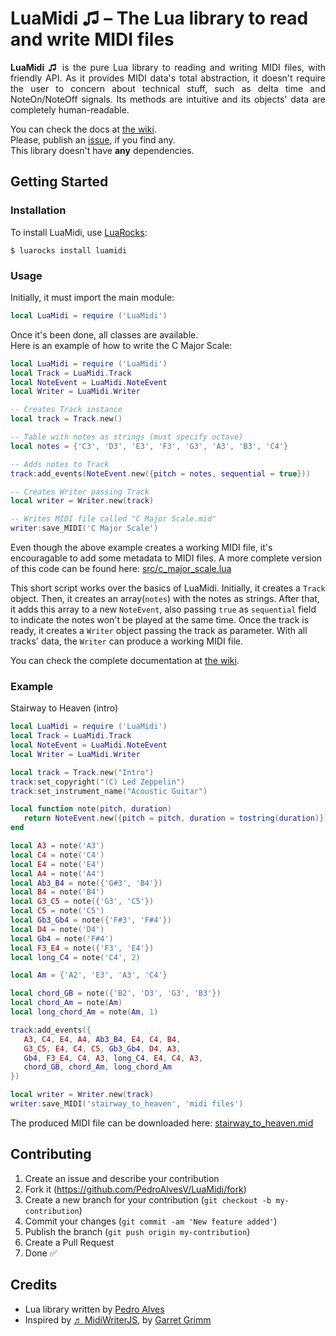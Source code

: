 # LuaMidi ♫ – The Lua library to read and write MIDI files

<p align="justify"><strong>LuaMidi ♫</strong> is the pure Lua library to reading and writing MIDI files, with friendly API. As it provides MIDI data's total abstraction, it doesn't require the user to concern about technical stuff, such as delta time and NoteOn/NoteOff signals. Its methods are intuitive and its objects' data are completely human-readable.</p>

You can check the docs at [the wiki](https://github.com/PedroAlvesV/LuaMidi/wiki).  
Please, publish an [issue](https://github.com/PedroAlvesV/LuaMidi/issues), if you find any.  
This library doesn't have **any** dependencies.  


## Getting Started

### Installation

To install LuaMidi, use [LuaRocks](https://github.com/luarocks/luarocks):

```
$ luarocks install luamidi
```

### Usage

Initially, it must import the main module:

```lua
local LuaMidi = require ('LuaMidi')
```

Once it's been done, all classes are available.  
Here is an example of how to write the C Major Scale:

```lua
local LuaMidi = require ('LuaMidi')
local Track = LuaMidi.Track
local NoteEvent = LuaMidi.NoteEvent
local Writer = LuaMidi.Writer

-- Creates Track instance
local track = Track.new()

-- Table with notes as strings (must specify octave)
local notes = {'C3', 'D3', 'E3', 'F3', 'G3', 'A3', 'B3', 'C4'}

-- Adds notes to Track
track:add_events(NoteEvent.new({pitch = notes, sequential = true}))

-- Creates Writer passing Track
local writer = Writer.new(track)

-- Writes MIDI file called "C Major Scale.mid"
writer:save_MIDI('C Major Scale')
```

Even though the above example creates a working MIDI file, it's encouragable to add some metadata to MIDI files. A more complete version of this code can be found here: [src/c_major_scale.lua](https://github.com/PedroAlvesV/LuaMidi/tree/master/src/c_major_scale.lua)

This short script works over the basics of LuaMidi. Initially, it creates a `Track` object. Then, it creates an array(`notes`) with the notes as strings. After that, it adds this array to a new `NoteEvent`, also passing `true` as `sequential` field to indicate the notes won't be played at the same time. Once the track is ready, it creates a `Writer` object passing the track as parameter. With all tracks' data, the `Writer` can produce a working MIDI file.

You can check the complete documentation at [the wiki](https://github.com/PedroAlvesV/LuaMidi/wiki).

### Example

Stairway to Heaven (intro)
```lua
local LuaMidi = require ('LuaMidi')
local Track = LuaMidi.Track
local NoteEvent = LuaMidi.NoteEvent
local Writer = LuaMidi.Writer

local track = Track.new("Intro")
track:set_copyright("(C) Led Zeppelin")
track:set_instrument_name("Acoustic Guitar")

local function note(pitch, duration)
   return NoteEvent.new({pitch = pitch, duration = tostring(duration)})
end

local A3 = note('A3')
local C4 = note('C4')
local E4 = note('E4')
local A4 = note('A4')
local Ab3_B4 = note({'G#3', 'B4'})
local B4 = note('B4')
local G3_C5 = note({'G3', 'C5'})
local C5 = note('C5')
local Gb3_Gb4 = note({'F#3', 'F#4'})
local D4 = note('D4')
local Gb4 = note('F#4')
local F3_E4 = note({'F3', 'E4'})
local long_C4 = note('C4', 2)

local Am = {'A2', 'E3', 'A3', 'C4'}

local chord_GB = note({'B2', 'D3', 'G3', 'B3'})
local chord_Am = note(Am)
local long_chord_Am = note(Am, 1)

track:add_events({
   A3, C4, E4, A4, Ab3_B4, E4, C4, B4,
   G3_C5, E4, C4, C5, Gb3_Gb4, D4, A3,
   Gb4, F3_E4, C4, A3, long_C4, E4, C4, A3,
   chord_GB, chord_Am, long_chord_Am
})

local writer = Writer.new(track)
writer:save_MIDI('stairway_to_heaven', 'midi files')
```

The produced MIDI file can be downloaded here: [stairway_to_heaven.mid](https://github.com/PedroAlvesV/LuaMidi/tree/master/src/midi%20files/stairway_to_heaven.mid)

## Contributing

1. Create an issue and describe your contribution
2. Fork it (https://github.com/PedroAlvesV/LuaMidi/fork)
3. Create a new branch for your contribution (`git checkout -b my-contribution`)
4. Commit your changes (`git commit -am 'New feature added'`)
5. Publish the branch (`git push origin my-contribution`)
6. Create a Pull Request
7. Done :white_check_mark:

## Credits

* Lua library written by [Pedro Alves](https://github.com/PedroAlvesV)
* Inspired by [♬ MidiWriterJS](https://github.com/grimmdude/MidiWriterJS), by [Garret Grimm](http://grimmdude.com)
